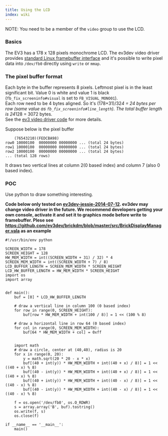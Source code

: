 ```yaml
---
title: Using the LCD
index: wiki
---
```


NOTE: You need to be a member of the `video` group to use the LCD.

### Basics
The EV3 has a 178 x 128 pixels monochrome LCD. The ev3dev video driver provides [standard Linux framebuffer interface](https://www.kernel.org/doc/Documentation/fb/api.txt) and it's possible to write pixel data into `/dev/fb0` directly using `write` or `mmap`.

### The pixel buffer format

Each byte in the buffer represents 8 pixels. Leftmost pixel is in the least significant bit. Value 0 is white and value 1 is black (`fb_fix_screeninfo#visual` is set to `FB_VISUAL_MONO01`).  
Each row need to be 4 bytes aligned. So it's (178+31)/32*4 = 24 bytes per row (same value as `fb_fix_screeninfo#line_length`). The total buffer length is 24*128 = 3072 bytes.  
See the [ev3 video driver code](https://github.com/ev3dev/ev3dev-kernel/blob/ev3dev-jessie/drivers/video/st7586fb.c) for more details.

Suppose below is the pixel buffer
```
    (76543210)(FEDCBA98)
row0 10000100  00000000 00000000 ... (total 24 bytes)
row1 10000100  00000000 00000000 ... (total 24 bytes)
row2 10000100  00000000 00000000 ... (total 24 bytes)
... (total 128 rows)
```
It draws two vertical lines at column 2(0 based index) and column 7 (also 0 based index).

### POC
Use python to draw something interesting.

**Code below only tested on [ev3dev-jessie-2014-07-12](https://github.com/ev3dev/ev3dev/releases/tag/ev3dev-jessie-2014-07-12). ev3dev may change video driver in the future. We recommend developers getting your own console, activate it and set it to graphics mode before write to framebuffer. Plese see https://github.com/ev3dev/brickdm/blob/master/src/BrickDisplayManager.vala as an example**
```
#!/usr/bin/env python

SCREEN_WIDTH = 178
SCREEN_HEIGHT = 128
HW_MEM_WIDTH = int((SCREEN_WIDTH + 31) / 32) * 4
SCREEN_MEM_WIDTH = int((SCREEN_WIDTH + 7) / 8)
LCD_BUFFER_LENGTH = SCREEN_MEM_WIDTH * SCREEN_HEIGHT
LCD_HW_BUFFER_LENGTH = HW_MEM_WIDTH * SCREEN_HEIGHT
import os
import array


def main():
    buf = [0] * LCD_HW_BUFFER_LENGTH

    # draw a vertical line in column 100 (0 based index)
    for row in range(0, SCREEN_HEIGHT):
        buf[row * HW_MEM_WIDTH + int(100 / 8)] = 1 << (100 % 8)

    # draw a horizontal line in row 64 (0 based index)
    for col in range(0, SCREEN_MEM_WIDTH):
        buf[64 * HW_MEM_WIDTH + col] = 0xff


    import math
    # draw a circle, center at (40,40), radius is 20
    for x in range(0, 20):
        y = math.sqrt(20 * 20 - x * x)
        buf[(40 + int(y)) * HW_MEM_WIDTH + int((40 + x) / 8)] = 1 << ((40 + x) % 8)
        buf[(40 - int(y)) * HW_MEM_WIDTH + int((40 + x) / 8)] = 1 << ((40 + x) % 8)
        buf[(40 + int(y)) * HW_MEM_WIDTH + int((40 - x) / 8)] = 1 << ((40 - x) % 8)
        buf[(40 - int(y)) * HW_MEM_WIDTH + int((40 - x) / 8)] = 1 << ((40 - x) % 8)

    f = os.open('/dev/fb0', os.O_RDWR)
    s = array.array('B', buf).tostring()
    os.write(f, s)
    os.close(f)

if __name__ == '__main__':
    main()
```
